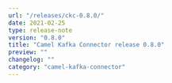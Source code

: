 ```yaml
---
url: "/releases/ckc-0.8.0/"
date: 2021-02-25
type: release-note
version: "0.8.0"
title: "Camel Kafka Connector release 0.8.0"
preview: ""
changelog: ""
category: "camel-kafka-connector"
---
```

